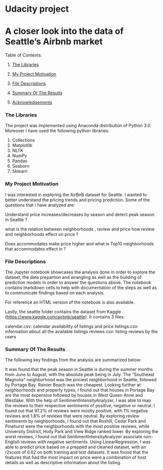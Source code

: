 
# Udacity project

# A closer look into the data of Seattle’s Airbnb market


Table of Contents:

1. [The Libraries](https://github.com/Hamadalnamazi/Project-4/blob/master/README.md#the-libraries)

2. [My Project Motivation](https://github.com/Hamadalnamazi/Project-4/blob/master/README.md#the-My-Project-Motivation)

3. [File Descriptions](https://github.com/Hamadalnamazi/Project-4/blob/master/README.md#the-File-Descriptions)

4. [Summary Of The Results](https://github.com/Hamadalnamazi/Project-4/blob/master/README.md#Summary-Of-The-Results)

5. [Acknowledgements](https://github.com/Hamadalnamazi/Project-4/blob/master/README.md#Acknowledgements)


### The Libraries

The project was implemented using Anaconda distribution of Python 3.0. Moreover I have used the following python libraries:

1. Collections
2. Matplotlib
3. NLTK
4. NumPy
5. Pandas
6. Seaborn
7. Sklearn

### My Project Motivation

I was interested in exploring the AirBnB dataset for Seattle. I wanted to better understand the pricing trends and pricing prediction. Some of the questions that I have analyzed are:

Understand price increases/decreases by season and detect peak season in Seattle ?

what is the relation between neighborhoods , review and price how review and neighborhoods effect on price ?

Does accommodates make price higher and what is Top10 neighborhoods that accommodates effect in ?

### File Descriptions

The Jupyter notebook showcases the analysis done in order to explore the dataset, the data prepartion and wrangling as well as the building of prediction models in order to answer the questions above. The notebook contains markdown cells to help with documentation of the steps as well as to communicate findings based on each analysis.

For reference an HTML version of the notebook is also available.

Lastly, the seattle folder contains the dataset from Kaggle (https://www.kaggle.com/airbnb/seattle). It contains 3 files:

calendar.csv: calendar availability of listings and price
listings.csv: information about all the available listings
reviews.csv: listing reviews by the users

### Summary Of The Results


The following key findings from the analysis are summarized below:

It was found that the peak season in Seattle is during the summer months from June to August, with the absolute peak being in July.
The "Southeast Magnolia" neighborhood was the priciest neighborhood in Seattle, followed by Portage Bay. Rainier Beach was the cheapest.
Looking further at neighborhoods and property types, I found out that houses in Portage Bay are the most expensive followed by houses in West Queen Anne and Westlake.
With the help of SentimentIntensityAnalyzer, I was able to map the reviews to their respective sentiments of positive, negative or neutral. I found out that 97.2% of reviews were mostly positive, with 1% negative reviews and 1.8% of reviews that were neutral.
By exploring review sentiments by neighborhoods, I found out that Roxhill, Cedar Park and Pinehurst were the neighborhoods with the most positive reviews, while University District, Holly Park and View Ridge ranked lower.
By exploring the worst reviews, I found out that SentimentIntensityAnalyzer associate non-English reviews with negative sentiments.
Using LinearRegression, I was able to predict price based on a prepped and cleaned dataset, with an r2score of 0.62 on both training and test datasets.
It was found that the features that had the most impact on price were a combination of host details as well as descriptive information about the listing.
